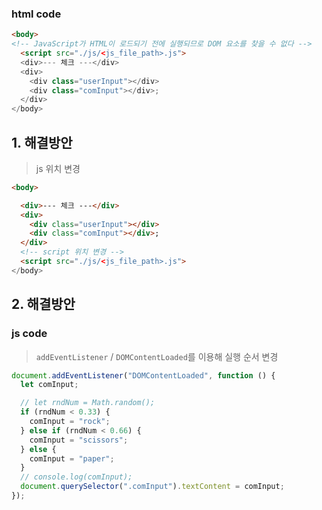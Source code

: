 ### html code

```html
<body>
<!-- JavaScript가 HTML이 로드되기 전에 실행되므로 DOM 요소를 찾을 수 없다 -->
  <script src="./js/<js_file_path>.js">
  <div>--- 체크 ---</div>
  <div>
    <div class="userInput"></div>
    <div class="comInput"></div>;
  </div>
</body>
```

## 1. 해결방안

> js 위치 변경

```html
<body>

  <div>--- 체크 ---</div>
  <div>
    <div class="userInput"></div>
    <div class="comInput"></div>;
  </div>
  <!-- script 위치 변경 -->
  <script src="./js/<js_file_path>.js">
</body>
```

## 2. 해결방안

### js code

> `addEventListener` / `DOMContentLoaded`를 이용해 실행 순서 변경

```js
document.addEventListener("DOMContentLoaded", function () {
  let comInput;

  // let rndNum = Math.random();
  if (rndNum < 0.33) {
    comInput = "rock";
  } else if (rndNum < 0.66) {
    comInput = "scissors";
  } else {
    comInput = "paper";
  }
  // console.log(comInput);
  document.querySelector(".comInput").textContent = comInput;
});
```

###
